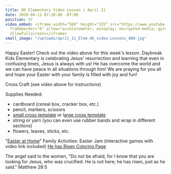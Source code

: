 ```yaml
---
title: DK Elementary Video Lesson | April 11
date: 2020-04-11 07:20:00 -07:00
position: 57
video_embed: <iframe width="560" height="315" src="https://www.youtube.com/embed/XMguRtxvmUA"
  frameborder="0" allow="accelerometer; autoplay; encrypted-media; gyroscope; picture-in-picture"
  allowfullscreen></iframe>
small_image: "/uploads/april_11_Elem-dk_video-Lessons_480.jpg"
---
```


Happy Easter! Check out the video above for this week's lesson. Daybreak Kids Elementary is celebrating Jesus' resurrection and learning that even in confusing times, Jesus is always with us! He has overcome the world and we can have peace in all situations through him! We are praying for you all and hope your Easter with your family is filled with joy and fun!


Cross Craft
(see video above for instructions)

Supplies Needed:
* cardboard (cereal box, cracker box, etc.)
* pencil, markers, scissors
* [small cross template](https://drive.google.com/file/d/16WILsz9g9tezBGHctsBzMfwuUGXNeXnP/view?usp=sharing) or l[arge cross template](https://drive.google.com/file/d/157Jr6eh2dV-kZuqNibuZQ4E0lzIsjP0D/view?usp=sharing)
* string or yarn (you can even use rubber bands and wrap in different sections)
* flowers, leaves, sticks, etc. 

 

"[Easter at Home](https://drive.google.com/file/d/1DWNO5fbfQt_KJDWFXJBWzXd6WQtACNCc/view?usp=sharing)" Family Activities:
Easter Jam (interactive games with video link included) 
[He has Risen Coloring Page](https://drive.google.com/file/d/1Zz6p680zH-Ubm7YF-Xv5z2BGL2FJ-0Cr/view?usp=sharing)

 


The angel said to the women, "Do not be afraid, for I know that you are looking for Jesus, who was crucified. He is not here; he has risen, just as he said." Matthew 28:5